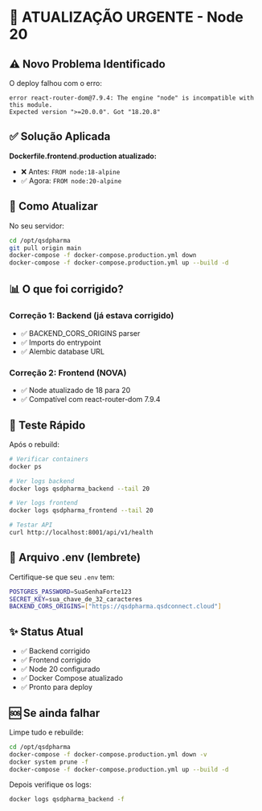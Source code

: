 # 🚨 ATUALIZAÇÃO URGENTE - Node 20

## ⚠️ Novo Problema Identificado

O deploy falhou com o erro:
```
error react-router-dom@7.9.4: The engine "node" is incompatible with this module. 
Expected version ">=20.0.0". Got "18.20.8"
```

## ✅ Solução Aplicada

**Dockerfile.frontend.production atualizado:**
- ❌ Antes: `FROM node:18-alpine`
- ✅ Agora: `FROM node:20-alpine`

## 🚀 Como Atualizar

No seu servidor:

```bash
cd /opt/qsdpharma
git pull origin main
docker-compose -f docker-compose.production.yml down
docker-compose -f docker-compose.production.yml up --build -d
```

## 📊 O que foi corrigido?

### Correção 1: Backend (já estava corrigido)
- ✅ BACKEND_CORS_ORIGINS parser
- ✅ Imports do entrypoint
- ✅ Alembic database URL

### Correção 2: Frontend (NOVA)
- ✅ Node atualizado de 18 para 20
- ✅ Compatível com react-router-dom 7.9.4

## 🎯 Teste Rápido

Após o rebuild:

```bash
# Verificar containers
docker ps

# Ver logs backend
docker logs qsdpharma_backend --tail 20

# Ver logs frontend
docker logs qsdpharma_frontend --tail 20

# Testar API
curl http://localhost:8001/api/v1/health
```

## 📝 Arquivo .env (lembrete)

Certifique-se que seu `.env` tem:

```bash
POSTGRES_PASSWORD=SuaSenhaForte123
SECRET_KEY=sua_chave_de_32_caracteres
BACKEND_CORS_ORIGINS=["https://qsdpharma.qsdconnect.cloud"]
```

## ✨ Status Atual

- ✅ Backend corrigido
- ✅ Frontend corrigido
- ✅ Node 20 configurado
- ✅ Docker Compose atualizado
- ✅ Pronto para deploy

## 🆘 Se ainda falhar

Limpe tudo e rebuilde:

```bash
cd /opt/qsdpharma
docker-compose -f docker-compose.production.yml down -v
docker system prune -f
docker-compose -f docker-compose.production.yml up --build -d
```

Depois verifique os logs:
```bash
docker logs qsdpharma_backend -f
```
